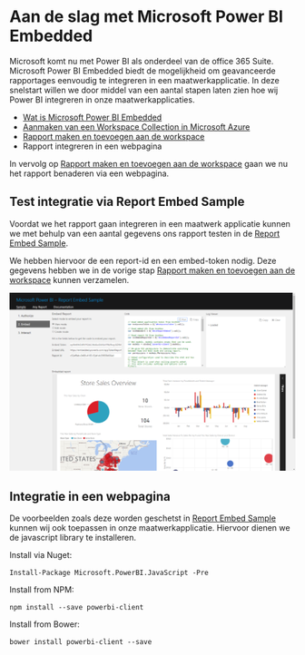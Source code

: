 [Aanmaken van een Workspace Collection in Microsoft Azure]:/create-workspace-collection.md
[Rapport maken en toevoegen aan de workspace]:/create-add-report.md
[Rapport integreren in een webpagina]: /integrate-report.md
[Wat is Microsoft Power BI Embedded]: /
[Report Embed Sample]: https://microsoft.github.io/PowerBI-JavaScript/demo/code-demo/index.html

# Aan de slag met Microsoft Power BI Embedded

Microsoft komt nu met Power BI als onderdeel van de office 365 Suite. Microsoft Power BI Embedded biedt de mogelijkheid om geavanceerde rapportages eenvoudig te integreren in een maatwerkapplicatie. In deze snelstart willen we door middel van een aantal stapen laten zien hoe wij Power BI integreren in onze maatwerkapplicaties.

* [Wat is Microsoft Power BI Embedded]
* [Aanmaken van een Workspace Collection in Microsoft Azure]
* [Rapport maken en toevoegen aan de workspace]
* Rapport integreren in een webpagina

In vervolg op [Rapport maken en toevoegen aan de workspace] gaan we nu het rapport benaderen via een webpagina.

## Test integratie via Report Embed Sample
Voordat we het rapport gaan integreren in een maatwerk applicatie kunnen we met behulp van een aantal gegevens ons rapport testen in de [Report Embed Sample].

We hebben hiervoor de een report-id en een embed-token nodig. Deze gegevens hebben we in de vorige stap [Rapport maken en toevoegen aan de workspace] kunnen verzamelen.

![Power BI Desktop](/content/ife-embed-sample.png "Power BI Desktop")

## Integratie in een webpagina
De voorbeelden zoals deze worden geschetst in [Report Embed Sample] kunnen wij ook toepassen in onze maatwerkapplicatie. Hiervoor dienen we de javascript library te installeren.

Install via Nuget:

    Install-Package Microsoft.PowerBI.JavaScript -Pre

Install from NPM:

    npm install --save powerbi-client

Install from Bower:

    bower install powerbi-client --save

    